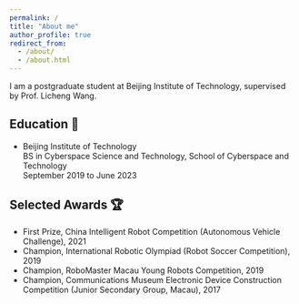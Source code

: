 ```yaml
---
permalink: /
title: "About me"
author_profile: true
redirect_from: 
  - /about/
  - /about.html
---
```


I am a postgraduate student at Beijing Institute of Technology, supervised by Prof. Licheng Wang.

Education :school:
-----

* Beijing Institute of Technology  
BS in Cyberspace Science and Technology, School of Cyberspace and Technology  
September 2019 to June 2023

Selected Awards :trophy:
-----
* First Prize, China Intelligent Robot Competition (Autonomous Vehicle Challenge), 2021
* Champion, International Robotic Olympiad (Robot Soccer Competition), 2019
* Champion, RoboMaster Macau Young Robots Competition, 2019
* Champion, Communications Museum Electronic Device Construction Competition (Junior Secondary Group, Macau), 2017




